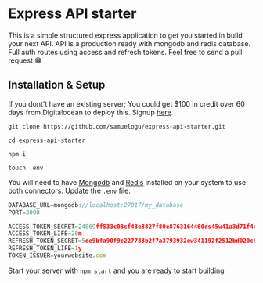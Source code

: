 # Express API starter

This is a simple structured express application to get you started in build your next API. API is a production ready with mongodb and redis database. Full auth routes using access and refresh tokens. Feel free to send a pull request 😁

## Installation & Setup ##

If you dont't have an existing server; You could get $100 in credit over 60 days from Digitalocean to deploy this. Signup [here](https://m.do.co/c/5caff7bbbeaa).

`git clone https://github.com/samuelogu/express-api-starter.git`

`cd express-api-starter`

`npm i`

`touch .env`

You will need to have [Mongodb](https://docs.mongodb.com/manual/installation/) and [Redis](https://redis.io/download) installed on your system to use both connectors. Update the `.env` file.

```javascript
DATABASE_URL=mongodb://localhost:27017/my_database
PORT=3000

ACCESS_TOKEN_SECRET=24869ff533c03cf43e3827f80e8763164460ds45w41a3d71f4eb887b91bf7613
ACCESS_TOKEN_LIFE=20m
REFRESH_TOKEN_SECRET=5de9bfa90f9c227783b2f7a3793932ew341192f2512bd020c808438df9b90c4a
REFRESH_TOKEN_LIFE=1y
TOKEN_ISSUER=yourwebsite.com
```

Start your server with `npm start` and you are ready to start building
